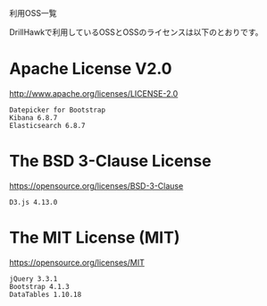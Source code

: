 利用OSS一覧

DrillHawkで利用しているOSSとOSSのライセンスは以下のとおりです。

# Apache License V2.0

http://www.apache.org/licenses/LICENSE-2.0

```
Datepicker for Bootstrap
Kibana 6.8.7
Elasticsearch 6.8.7
```

# The BSD 3-Clause License

https://opensource.org/licenses/BSD-3-Clause

```
D3.js 4.13.0
```

# The MIT License (MIT)

https://opensource.org/licenses/MIT

```
jQuery 3.3.1
Bootstrap 4.1.3
DataTables 1.10.18
```
